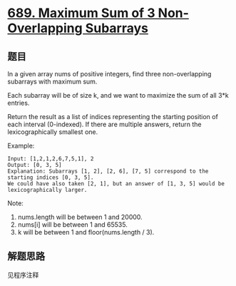 # [689. Maximum Sum of 3 Non-Overlapping Subarrays](https://leetcode-cn.com/problems/maximum-sum-of-3-non-overlapping-subarrays/)

## 题目

In a given array nums of positive integers, find three non-overlapping subarrays with maximum sum.

Each subarray will be of size k, and we want to maximize the sum of all 3*k entries.

Return the result as a list of indices representing the starting position of each interval (0-indexed).  If there are multiple answers, return the lexicographically smallest one.

Example:

```text
Input: [1,2,1,2,6,7,5,1], 2
Output: [0, 3, 5]
Explanation: Subarrays [1, 2], [2, 6], [7, 5] correspond to the starting indices [0, 3, 5].
We could have also taken [2, 1], but an answer of [1, 3, 5] would be lexicographically larger.
```

Note:

1. nums.length will be between 1 and 20000.
1. nums[i] will be between 1 and 65535.
1. k will be between 1 and floor(nums.length / 3).

## 解题思路

见程序注释
